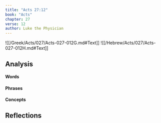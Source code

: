 ```yaml
---
title: "Acts 27:12"
book: "Acts"
chapter: 27
verse: 12
author: Luke the Physician
---
```

![[/Greek/Acts/027/Acts-027-012G.md#Text]]
![[/Hebrew/Acts/027/Acts-027-012H.md#Text]]

## Analysis

#### Words

#### Phrases

#### Concepts

## Reflections
